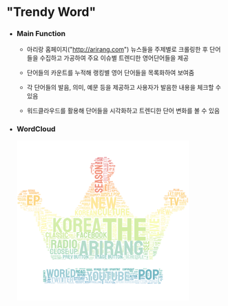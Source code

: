 "Trendy Word"
=========
- ### Main Function

  - 아리랑 홈페이지("http://arirang.com") 뉴스들을 주제별로 크롤링한 후 
    단어들을 수집하고 가공하여 주요 이슈별 트렌디한 영어단어들을 제공

  - 단어들의 카운트를 누적해 랭킹별 영어 단어들을 목록화하여 보여줌
  
  - 각 단어들의 발음, 의미, 예문 등을 제공하고 사용자가 발음한 내용을 체크할 수 있음

  - 워드클라우드를 활용해 단어들을 시각화하고 트렌디한 단어 변화를 볼 수 있음
  
  
- ### WordCloud
     <img src="./src/stylecloud.png" width="400" height="370">
